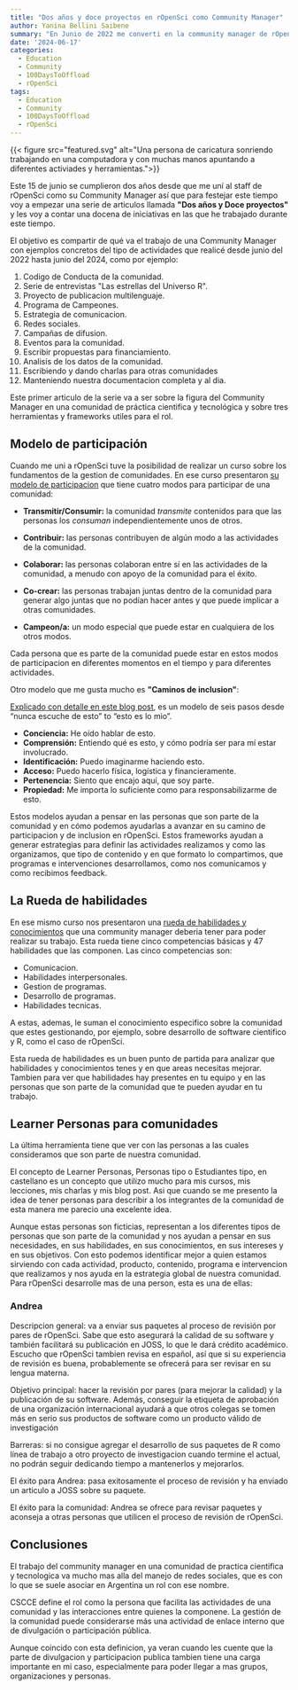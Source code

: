 ```yaml
---
title: "Dos años y doce proyectos en rOpenSci como Community Manager"
author: Yanina Bellini Saibene
summary: "En Junio de 2022 me converti en la community manager de rOpenSci.  He aprendido muchisimo durante este tiempo. Voy a compartir 12 proyectos en los que estuve involucrada estos dos anos para contar mejor el tipo de trabajo y actividades que hace una community manager de una comunidad de practica tecnologica." 
date: '2024-06-17'
categories:
  - Education
  - Community
  - 100DaysToOffload
  - rOpenSci
tags:
  - Education
  - Community
  - 100DaysToOffload
  - rOpenSci
---
```


{{< figure src="featured.svg" alt="Una persona de caricatura sonriendo trabajando en una computadora y con muchas manos apuntando a diferentes activiades y herramientas.">}}

Este 15 de junio se cumplieron dos años desde que me uní al staff de rOpenSci como su Community Manager así que para festejar este tiempo voy a empezar una serie de articulos llamada **"Dos años y Doce proyectos"** y les voy a contar una docena de iniciativas en las que he trabajado durante este tiempo.

El objetivo es compartir de qué va el trabajo de una Community Manager con ejemplos concretos del tipo de actividades que realicé desde junio del 2022 hasta junio del 2024, como por ejemplo:

1. Codigo de Conducta de la comunidad.
2. Serie de entrevistas "Las estrellas del Universo R".
3. Proyecto de publicacion multilenguaje.
4. Programa de Campeones.
5. Estrategia de comunicacion.
6. Redes sociales. 
7. Campañas de difusion.
8. Eventos para la comunidad.
9. Escribir propuestas para financiamiento.
10. Analisis de los datos de la comunidad.
11. Escribiendo y dando charlas para otras comunidades
12. Manteniendo nuestra documentacion completa y al dia. 

Este primer articulo de la serie va a ser sobre la figura del Community Manager en una comunidad de práctica cientifica y tecnológica y sobre tres herramientas y frameworks utiles para el rol.  

## Modelo de participación 

Cuando me uni a rOpenSci tuve la posibilidad de realizar un curso sobre los fundamentos de la gestion de comunidades. En ese curso presentaron [su modelo de participacion](https://www.cscce.org/resources/cpm/) que tiene cuatro modos para participar de una comunidad:

* **Transmitir/Consumir:** la comunidad *transmite* contenidos para que las personas los *consuman* independientemente unos de otros.

* **Contribuir:** las personas contribuyen de algún modo a las actividades de la comunidad.

* **Colaborar:** las personas colaboran entre sí en las actividades de la comunidad, a menudo con  apoyo de la comunidad para el éxito. 

* **Co-crear:** las personas trabajan juntas dentro de la comunidad para generar algo juntas que no podían hacer antes y que puede implicar a otras comunidades.

* **Campeon/a:** un modo especial que puede estar en cualquiera de los otros modos. 

Cada persona que es parte de la comunidad puede estar en estos modos de participacion en diferentes momentos en el tiempo y para diferentes actividades. 

Otro modelo que me gusta mucho es **"Caminos de inclusion"**: 

[Explicado con detalle en este blog post](https://www.harihareswara.net/posts/2022/the-pathway-to-inclusion-insight-from-alex-bayley/), es un modelo de seis pasos desde “nunca escuche de esto” to “esto es lo mio”.

* **Conciencia:** He oído hablar de esto.
* **Comprensión:** Entiendo qué es esto, y cómo podría ser para mí estar involucrado.
* **Identificación:** Puedo imaginarme haciendo esto.
* **Acceso:** Puedo hacerlo física, logística y financieramente.
* **Pertenencia:** Siento que encajo aquí, que soy parte. 
* **Propiedad:** Me importa lo suficiente como para responsabilizarme de esto.

Estos modelos ayudan a pensar en las personas que son parte de la comunidad y en cómo podemos ayudarlas a avanzar en su camino de participacion y de inclusion en rOpenSci. Estos frameworks ayudan a generar estrategias para definir las actividades realizamos y como las organizamos, que tipo de contenido y en que formato lo compartimos, que programas e intervenciones desarrollamos, como nos comunicamos y como recibimos feedback.

## La Rueda de habilidades 

En ese mismo curso nos presentaron una [rueda de habilidades y conocimientos](https://zenodo.org/records/4437294) que una community manager deberia tener para poder realizar su trabajo.  Esta rueda tiene cinco competencias básicas y 47 habilidades que las componen. Las cinco competencias son:

* Comunicacion.
* Habilidades interpersonales.
* Gestion de programas.
* Desarrollo de programas.
* Habilidades tecnicas.

A estas, ademas, le suman el conocimiento especifico sobre la comunidad que estes gestionando, por ejemplo, sobre desarrollo de software cientifico y R, como el caso de rOpenSci.

Esta rueda de habilidades es un buen punto de partida para analizar que habilidades y conocimientos tenes y en que areas necesitas mejorar.  Tambien para ver que habilidades hay presentes en tu equipo y en las personas que son parte de la comunidad que te pueden ayudar en tu trabajo.

## Learner Personas para comunidades  

La última herramienta tiene que ver con las personas a las cuales consideramos que son parte de nuestra comunidad.  

El concepto de Learner Personas, Personas tipo o Estudiantes tipo, en castellano es un concepto que utilizo mucho para mis cursos, mis lecciones, mis charlas y mis blog post.  Asi que cuando se me presento la idea de tener personas para describir a los integrantes de la comunidad de esta manera me parecio una excelente idea.

Aunque estas personas son ficticias, representan a los diferentes tipos de personas que son parte de la comunidad y nos ayudan a pensar en sus necesidades, en sus habilidades, en sus conocimientos, en sus intereses y en sus objetivos.  Con esto podemos identificar mejor a quien estamos sirviendo con cada actividad, producto, contenido, programa e intervencion que realizamos y nos ayuda en la estrategia global de nuestra comunidad.  Para rOpenSci desarrolle mas de una person, esta es una de ellas:

### Andrea

Descripcion general: va a enviar sus paquetes al proceso de revisión por pares de rOpenSci. Sabe que esto asegurará la calidad de su software y también facilitará su publicación en JOSS, lo que le dará crédito académico. Escucho que rOpenSci tambien revisa en español, así que si su experiencia de revisión es buena, probablemente se ofrecerá para ser revisar en su lengua materna. 

Objetivo principal: hacer la revisión por pares (para mejorar la calidad) y la publicación de su software. Además, conseguir la etiqueta de aprobación de una organización internacional ayudará a que otros colegas se tomen más en serio sus productos de software como un producto válido de investigación

Barreras: si no consigue agregar el desarrollo de sus paquetes de R como línea de trabajo a otro proyecto de investigacion cuando termine el actual, no podrán seguir dedicando tiempo a mantenerlos y mejorarlos. 

El éxito para Andrea: pasa exitosamente el proceso de revisión y ha enviado un articulo a JOSS sobre su paquete. 

El éxito para la comunidad: Andrea se ofrece para revisar paquetes y aconseja a otras personas que utilicen el proceso de revisión de rOpenSci.

## Conclusiones

El trabajo del community manager en una comunidad de practica cientifica y tecnologica va mucho mas alla del manejo de redes sociales, que es con lo que se suele asociar en Argentina un rol con ese nombre. 

CSCCE define el rol como la persona que facilita las actividades de una comunidad y las interacciones entre quienes la componene. La gestión de la comunidad puede considerarse más una actividad de enlace interno que de divulgación o participación pública.

Aunque coincido con esta definicion, ya veran cuando les cuente que la parte de divulgacion y participacion publica tambien tiene una carga importante en mi caso, especialmente para poder llegar a mas grupos, organizaciones y personas.


